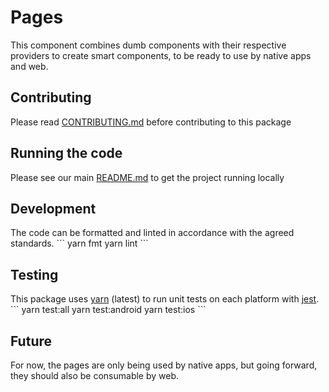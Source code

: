 
# Pages

This component combines dumb components with their respective providers to create smart components, to be ready to use by native apps and web.

## Contributing

Please read [CONTRIBUTING.md](../CONTRIBUTING.md) before contributing to this
package
## Running the code
Please see our main [README.md](../README.md) to get the project running locally
## Development
The code can be formatted and linted in accordance with the agreed standards.
\`\`\`
yarn fmt
yarn lint
\`\`\`
## Testing
This package uses [yarn](https://yarnpkg.com) (latest) to run unit tests on each
platform with [jest](https://facebook.github.io/jest/).
\`\`\`
yarn test:all
yarn test:android
yarn test:ios
\`\`\`
## Future
For now, the pages are only being used by native apps, but going forward, they should also be consumable by web.